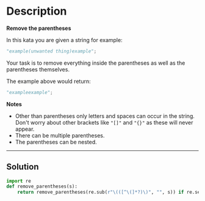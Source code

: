 # Description

**Remove the parentheses**

In this kata you are given a string for example:

```py
"example(unwanted thing)example";

```

Your task is to remove everything inside the parentheses as well as the parentheses themselves.

The example above would return:

```py
"exampleexample";

```

**Notes**

- Other than parentheses only letters and spaces can occur in the string. Don't worry about other brackets like `"[]"` and `"{}"` as these will never appear.
- There can be multiple parentheses.
- The parentheses can be nested.

---

## Solution

```py
import re
def remove_parentheses(s):
    return remove_parentheses(re.sub(r"\(([^\(]*?)\)", "", s)) if re.search(r"\(([^\(]*?)\)", s) else s
```

